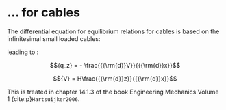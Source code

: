 # ... for cables

The differential equation for equilibrium relations for cables is based on the infinitesimal small loaded cables:

leading to :

$${q_z} =  - \frac{{{\rm{d}}V}}{{{\rm{d}}x}}$$

$${V} =  H\frac{{{\rm{d}}z}}{{{\rm{d}}x}}$$

This is treated in chapter 14.1.3 of the book Engineering Mechanics Volume 1 {cite:p}`Hartsuijker2006`.